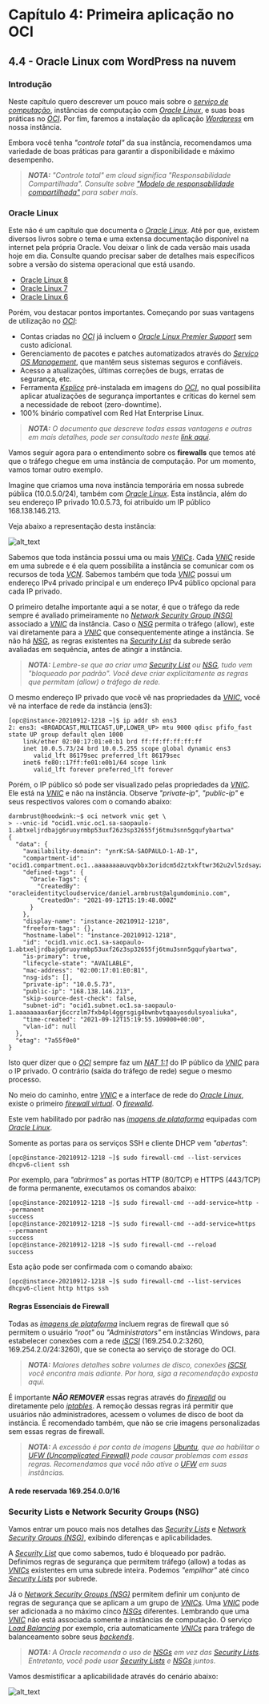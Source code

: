 # Capítulo 4: Primeira aplicação no OCI

## 4.4 - Oracle Linux com WordPress na nuvem

### __Introdução__

Neste capítulo quero descrever um pouco mais sobre o _[serviço de computação](https://github.com/daniel-armbrust/oci-book/blob/main/chapter-4/4-2_fundamentos-computacao.md)_, instâncias de computação com _[Oracle Linux](https://www.oracle.com/linux/)_, e suas boas práticas no _[OCI](https://www.oracle.com/cloud/)_. Por fim, faremos a instalação da aplicação _[Wordpress](https://pt.wikipedia.org/wiki/WordPress)_ em nossa instância.

Embora você tenha _"controle total"_ da sua instância, recomendamos uma variedade de boas práticas para garantir a disponibilidade e máximo desempenho.

>_**__NOTA:__** "Controle total" em cloud significa "Responsabilidade Compartilhada". Consulte sobre ["Modelo de responsabilidade compartilhada"](https://github.com/daniel-armbrust/oci-book/blob/main/chapter-1/1-1_intro-cloud-computing.md) para saber mais._


### __Oracle Linux__

Este não é um capítulo que documenta o _[Oracle Linux](https://www.oracle.com/linux/)_. Até por que, existem diversos livros sobre o tema e uma extensa documentação disponível na internet pela própria Oracle. Vou deixar o link de cada versão mais usada hoje em dia. Consulte quando precisar saber de detalhes mais específicos sobre a versão do sistema operacional que está usando.

- [Oracle Linux 8](https://docs.oracle.com/en/operating-systems/oracle-linux/8/)
- [Oracle Linux 7](https://docs.oracle.com/en/operating-systems/oracle-linux/7/)
- [Oracle Linux 6](https://docs.oracle.com/en/operating-systems/oracle-linux/6/)

Porém, vou destacar pontos importantes. Começando por suas vantagens de utilização no _[OCI](https://www.oracle.com/cloud/)_:

- Contas criadas no _[OCI](https://www.oracle.com/cloud/)_ já incluem o _[Oracle Linux Premier Support](https://www.oracle.com/linux/support.html)_ sem custo adicional.
- Gerenciamento de pacotes e patches automatizados através do _[Serviço OS Management](https://docs.oracle.com/pt-br/iaas/os-management/osms/index.htm)_, que mantêm seus sistemas seguros e confiáveis. 
- Acesso a atualizações, últimas correções de bugs, erratas de segurança, etc.
- Ferramenta _[Ksplice](https://docs.oracle.com/pt-br/iaas/Content/Compute/Tasks/installingconfiguringksplice.htm)_ pré-instalada em imagens do _[OCI](https://www.oracle.com/cloud/)_, no qual possibilita aplicar atualizações de segurança importantes e críticas do kernel sem a necessidade de reboot (zero-downtime).
- 100% binário compatível com Red Hat Enterprise Linux.

>_**__NOTA:__** O documento que descreve todas essas vantagens e outras em mais detalhes, pode ser consultado neste [link aqui](https://www.oracle.com/a/ocom/docs/linux-for-cloud-infrastructure-4024517.pdf)._

Vamos seguir agora para o entendimento sobre os **firewalls** que temos até que o tráfego chegue em uma instância de computação. Por um momento, vamos tomar outro exemplo.

Imagine que criamos uma nova instância temporária em nossa subrede pública (10.0.5.0/24), também com _[Oracle Linux](https://www.oracle.com/linux/)_. Esta instância, além do seu endereço IP privado 10.0.5.73, foi atribuído um IP público 168.138.146.213.

Veja abaixo a representação desta instância:

![alt_text](./images/ch4-4_oci-firewalls.jpg "OCI Firewalls")

Sabemos que toda instância possui uma ou mais _[VNICs](https://docs.oracle.com/pt-br/iaas/Content/Network/Tasks/managingVNICs.htm)_. Cada _[VNIC](https://docs.oracle.com/pt-br/iaas/Content/Network/Tasks/managingVNICs.htm)_ reside em uma subrede e é ela quem possibilita a instância se comunicar com os recursos de toda _[VCN](https://docs.oracle.com/pt-br/iaas/Content/Network/Tasks/managingVCNs_topic-Overview_of_VCNs_and_Subnets.htm)_. Sabemos também que toda _[VNIC](https://docs.oracle.com/pt-br/iaas/Content/Network/Tasks/managingVNICs.htm)_ possui um endereço IPv4 privado principal e um endereço IPv4 público opcional para cada IP privado.

O primeiro detalhe importante aqui a se notar, é que o tráfego da rede sempre é avaliado primeiramente no _[Network Security Group (NSG)](https://docs.oracle.com/pt-br/iaas/Content/Network/Concepts/networksecuritygroups.htm)_ associado a _[VNIC](https://docs.oracle.com/pt-br/iaas/Content/Network/Tasks/managingVNICs.htm)_ da instância. Caso o _[NSG](https://docs.oracle.com/pt-br/iaas/Content/Network/Concepts/networksecuritygroups.htm)_ permita o tráfego (allow), este vai diretamente para a _[VNIC](https://docs.oracle.com/pt-br/iaas/Content/Network/Tasks/managingVNICs.htm)_ que consequentemente atinge a instância. Se não há _[NSG](https://docs.oracle.com/pt-br/iaas/Content/Network/Concepts/networksecuritygroups.htm)_, as regras existentes na _[Security List](https://docs.oracle.com/pt-br/iaas/Content/Network/Concepts/securitylists.htm#Security_Lists)_  da subrede serão avaliadas em sequência, antes de atingir a instância.

>_**__NOTA:__** Lembre-se que ao criar uma [Security List](https://docs.oracle.com/pt-br/iaas/Content/Network/Concepts/securitylists.htm#Security_Lists) ou [NSG](https://docs.oracle.com/pt-br/iaas/Content/Network/Concepts/networksecuritygroups.htm), tudo vem "bloqueado por padrão". Você deve criar explicitamente as regras que permitam (allow) o tráfego de rede._

O mesmo endereço IP privado que você vê nas propriedades da _[VNIC](https://docs.oracle.com/pt-br/iaas/Content/Network/Tasks/managingVNICs.htm)_, você vê na interface de rede da instância (ens3):

```
[opc@instance-20210912-1218 ~]$ ip addr sh ens3
2: ens3: <BROADCAST,MULTICAST,UP,LOWER_UP> mtu 9000 qdisc pfifo_fast state UP group default qlen 1000
    link/ether 02:00:17:01:e0:b1 brd ff:ff:ff:ff:ff:ff
    inet 10.0.5.73/24 brd 10.0.5.255 scope global dynamic ens3
       valid_lft 86179sec preferred_lft 86179sec
    inet6 fe80::17ff:fe01:e0b1/64 scope link
       valid_lft forever preferred_lft forever
```

Porém, o IP público só pode ser visualizado pelas propriedades da _[VNIC](https://docs.oracle.com/pt-br/iaas/Content/Network/Tasks/managingVNICs.htm)_. Ele está na _[VNIC](https://docs.oracle.com/pt-br/iaas/Content/Network/Tasks/managingVNICs.htm)_ e não na instância. Observe _"private-ip"_, _"public-ip"_ e seus respectivos valores com o comando abaixo:

```
darmbrust@hoodwink:~$ oci network vnic get \
> --vnic-id "ocid1.vnic.oc1.sa-saopaulo-1.abtxeljrdbajg6ruoyrmbp53uxf26z3sp32655fj6tmu3snn5gqufybartwa"
{
  "data": {
    "availability-domain": "ynrK:SA-SAOPAULO-1-AD-1",
    "compartment-id": "ocid1.compartment.oc1..aaaaaaaauvqvbbx3oridcm5d2ztxkftwr362u2vl5zdsayzbehzwbjs56soq",
    "defined-tags": {
      "Oracle-Tags": {
        "CreatedBy": "oracleidentitycloudservice/daniel.armbrust@algumdominio.com",
        "CreatedOn": "2021-09-12T15:19:48.000Z"
      }
    },
    "display-name": "instance-20210912-1218",
    "freeform-tags": {},
    "hostname-label": "instance-20210912-1218",
    "id": "ocid1.vnic.oc1.sa-saopaulo-1.abtxeljrdbajg6ruoyrmbp53uxf26z3sp32655fj6tmu3snn5gqufybartwa",
    "is-primary": true,
    "lifecycle-state": "AVAILABLE",
    "mac-address": "02:00:17:01:E0:B1",
    "nsg-ids": [],
    "private-ip": "10.0.5.73",
    "public-ip": "168.138.146.213",
    "skip-source-dest-check": false,
    "subnet-id": "ocid1.subnet.oc1.sa-saopaulo-1.aaaaaaaax6arj6ccrzlm7fxb4pl4ggrsgig4bwnbvtqaayosdulsyoaliuka",
    "time-created": "2021-09-12T15:19:55.109000+00:00",
    "vlan-id": null
  },
  "etag": "7a55f0e0"
}
```

Isto quer dizer que o _[OCI](https://www.oracle.com/cloud/)_ sempre faz um _[NAT 1:1](https://en.wikipedia.org/wiki/Network_address_translation)_ do IP público da _[VNIC](https://docs.oracle.com/pt-br/iaas/Content/Network/Tasks/managingVNICs.htm)_ para o IP privado. O contrário (saída do tráfego de rede) segue o mesmo processo.

No meio do caminho, entre _[VNIC](https://docs.oracle.com/pt-br/iaas/Content/Network/Tasks/managingVNICs.htm)_ e a interface de rede do _[Oracle Linux](https://www.oracle.com/linux/)_, existe o primeiro _[firewall virtual](https://en.wikipedia.org/wiki/Virtual_firewall)_. O _[firewalld](https://firewalld.org/)_. 

Este vem habilitado por padrão nas _[imagens de plataforma](https://docs.oracle.com/pt-br/iaas/Content/Compute/References/images.htm#OracleProvided_Images)_ equipadas com _[Oracle Linux](https://www.oracle.com/linux/)_.

Somente as portas para os serviços SSH e cliente DHCP vem _"abertas"_:

```
[opc@instance-20210912-1218 ~]$ sudo firewall-cmd --list-services
dhcpv6-client ssh
```

Por exemplo, para _"abrirmos"_ as portas HTTP (80/TCP) e HTTPS (443/TCP) de forma permanente, executamos os comandos abaixo:

```
[opc@instance-20210912-1218 ~]$ sudo firewall-cmd --add-service=http --permanent
success
[opc@instance-20210912-1218 ~]$ sudo firewall-cmd --add-service=https --permanent
success
[opc@instance-20210912-1218 ~]$ sudo firewall-cmd --reload
success
```

Esta ação pode ser confirmada com o comando abaixo:

```
[opc@instance-20210912-1218 ~]$ sudo firewall-cmd --list-services
dhcpv6-client http https ssh
```

#### __Regras Essenciais de Firewall__

Todas as _[imagens de plataforma](https://docs.oracle.com/pt-br/iaas/Content/Compute/References/images.htm#OracleProvided_Images)_ incluem regras de firewall que só permitem o usuário _"root"_ ou _"Administrators"_ em instâncias Windows, para estabelecer conexões com a rede _[iSCSI](https://pt.wikipedia.org/wiki/ISCSI)_ (169.254.0.2:3260, 169.254.2.0/24:3260), que se conecta ao serviço de storage do OCI.

>_**__NOTA:__** Maiores detalhes sobre volumes de disco, conexões _[iSCSI](https://pt.wikipedia.org/wiki/ISCSI)_, você encontra mais adiante. Por hora, siga a recomendação exposta aqui._

É importante _**NÃO REMOVER**_ essas regras através do _[firewalld](https://firewalld.org/)_ ou diretamente pelo _[iptables](https://pt.wikipedia.org/wiki/Iptables)_. A remoção dessas regras irá permitir que usuários não administradores, acessem o volumes de disco de boot da instância. É recomendado também, que não se crie imagens personalizadas sem essas regras de firewall.

>_**__NOTA:__** A excessão é por conta de imagens [Ubuntu](https://pt.wikipedia.org/wiki/Ubuntu), que ao habilitar o [UFW (Uncomplicated Firewall)](https://help.ubuntu.com/community/UFW) pode causar problemas com essas regras. Recomendamos que você não ative o [UFW](https://help.ubuntu.com/community/UFW) em suas instâncias._

#### __A rede reservada 169.254.0.0/16__

### __Security Lists e Network Security Groups (NSG)__

Vamos entrar um pouco mais nos detalhes das _[Security Lists](https://docs.oracle.com/pt-br/iaas/Content/Network/Concepts/securitylists.htm#Security_Lists)_ e _[Network Security Groups (NSG)](https://docs.oracle.com/pt-br/iaas/Content/Network/Concepts/networksecuritygroups.htm)_, exibindo diferenças e aplicabilidades.

A _[Security List](https://docs.oracle.com/pt-br/iaas/Content/Network/Concepts/securitylists.htm#Security_Lists)_ que como sabemos, tudo é bloqueado por padrão. Definimos regras de segurança que permitem tráfego (allow) a todas as _[VNICs](https://docs.oracle.com/pt-br/iaas/Content/Network/Tasks/managingVNICs.htm)_ existentes em uma subrede inteira. Podemos _"empilhar"_ até cinco _[Security Lists](https://docs.oracle.com/pt-br/iaas/Content/Network/Concepts/securitylists.htm#Security_Lists)_ por subrede.

Já o _[Network Security Groups (NSG)](https://docs.oracle.com/pt-br/iaas/Content/Network/Concepts/networksecuritygroups.htm)_ permitem definir um conjunto de regras de segurança que se aplicam a um grupo de _[VNICs](https://docs.oracle.com/pt-br/iaas/Content/Network/Tasks/managingVNICs.htm)_. Uma _[VNIC](https://docs.oracle.com/pt-br/iaas/Content/Network/Tasks/managingVNICs.htm)_ pode ser adicionada a no máximo cinco _[NSGs](https://docs.oracle.com/pt-br/iaas/Content/Network/Concepts/networksecuritygroups.htm)_ diferentes. Lembrando que uma _[VNIC](https://docs.oracle.com/pt-br/iaas/Content/Network/Tasks/managingVNICs.htm)_ não está associada somente a instâncias de computação. O serviço _[Load Balancing](https://docs.oracle.com/pt-br/iaas/Content/NetworkLoadBalancer/home.htm)_ por exemplo, cria automaticamente _[VNICs](https://docs.oracle.com/pt-br/iaas/Content/Network/Tasks/managingVNICs.htm)_ para tráfego de balanceamento sobre seus _[backends](https://docs.oracle.com/pt-br/iaas/Content/NetworkLoadBalancer/BackendSets/backend_set_management.htm)_.

>_**__NOTA:__** A Oracle recomenda o uso de [NSGs](https://docs.oracle.com/pt-br/iaas/Content/Network/Concepts/networksecuritygroups.htm) em vez das [Security Lists](https://docs.oracle.com/pt-br/iaas/Content/Network/Concepts/securitylists.htm#Security_Lists). Entretanto, você pode usar [Security Lists](https://docs.oracle.com/pt-br/iaas/Content/Network/Concepts/securitylists.htm#Security_Lists) e [NSGs](https://docs.oracle.com/pt-br/iaas/Content/Network/Concepts/networksecuritygroups.htm) juntos._

Vamos desmistificar a aplicabilidade através do cenário abaixo:

![alt_text](./images/ch4-4_oci-firewalls-2.jpg "OCI Firewalls")